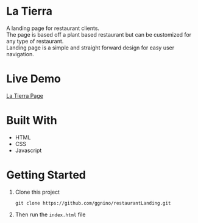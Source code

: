 # La Tierra

A landing page for restaurant clients.\
The page is based off a plant based restaurant but can be customized for any type of restaurant.\
Landing page is a simple and straight forward design for easy user navigation.

# Live Demo

<a href="https://ggnino.github.io/restaurantLanding/" target="_blank" rel="no-referrer">La Tierra Page</a>

# Built With

<ul>
<li>HTML</li>
<li>CSS</li>
<li>Javascript</li>
</ul>

# Getting Started

<ol>
<li>Clone this project <p><code>git clone https://github.com/ggnino/restaurantLanding.git</code></p></li>
<li>Then run the <code>index.html</code> file</li>
</ol>
